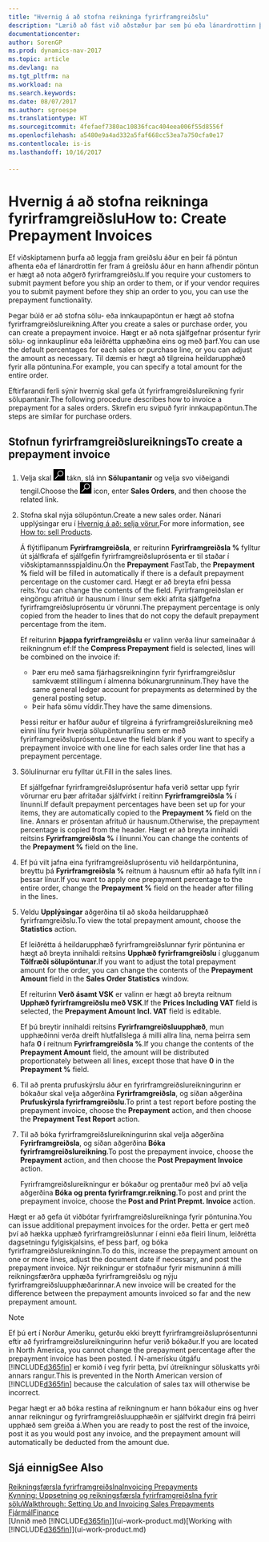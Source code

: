 ```yaml
---
title: "Hvernig á að stofna reikninga fyrirframgreiðslu"
description: "Lærið að fást við aðstæður þar sem þú eða lánardrottinn þinn krefjast fyrirframgreiðslu."
documentationcenter: 
author: SorenGP
ms.prod: dynamics-nav-2017
ms.topic: article
ms.devlang: na
ms.tgt_pltfrm: na
ms.workload: na
ms.search.keywords: 
ms.date: 08/07/2017
ms.author: sgroespe
ms.translationtype: HT
ms.sourcegitcommit: 4fefaef7380ac10836fcac404eea006f55d8556f
ms.openlocfilehash: a5480e9a4ad332a5faf668cc53ea7a750cfa0e17
ms.contentlocale: is-is
ms.lasthandoff: 10/16/2017

---
```

# <a name="how-to-create-prepayment-invoices"></a><span data-ttu-id="5396c-103">Hvernig á að stofna reikninga fyrirframgreiðslu</span><span class="sxs-lookup"><span data-stu-id="5396c-103">How to: Create Prepayment Invoices</span></span>
<span data-ttu-id="5396c-104">Ef viðskiptamenn þurfa að leggja fram greiðslu áður en þeir fá pöntun afhenta eða ef lánardrottin fer fram á greiðslu áður en hann afhendir pöntun er hægt að nota aðgerð fyrirframgreiðslu.</span><span class="sxs-lookup"><span data-stu-id="5396c-104">If you require your customers to submit payment before you ship an order to them, or if your vendor requires you to submit payment before they ship an order to you, you can use the prepayment functionality.</span></span>  

<span data-ttu-id="5396c-105">Þegar búið er að stofna sölu- eða innkaupapöntun er hægt að stofna fyrirframgreiðslureikning.</span><span class="sxs-lookup"><span data-stu-id="5396c-105">After you create a sales or purchase order, you can create a prepayment invoice.</span></span> <span data-ttu-id="5396c-106">Hægt er að nota sjálfgefnar prósentur fyrir sölu- og innkauplínur eða leiðrétta upphæðina eins og með þarf.</span><span class="sxs-lookup"><span data-stu-id="5396c-106">You can use the default percentages for each sales or purchase line, or you can adjust the amount as necessary.</span></span> <span data-ttu-id="5396c-107">Til dæmis er hægt að tilgreina heildarupphæð fyrir alla pöntunina.</span><span class="sxs-lookup"><span data-stu-id="5396c-107">For example, you can specify a total amount for the entire order.</span></span>  

<span data-ttu-id="5396c-108">Eftirfarandi ferli sýnir hvernig skal gefa út fyrirframgreiðslureikning fyrir sölupantanir.</span><span class="sxs-lookup"><span data-stu-id="5396c-108">The following procedure describes how to invoice a prepayment for a sales orders.</span></span> <span data-ttu-id="5396c-109">Skrefin eru svipuð fyrir innkaupapöntun.</span><span class="sxs-lookup"><span data-stu-id="5396c-109">The steps are similar for purchase orders.</span></span>  

## <a name="to-create-a-prepayment-invoice"></a><span data-ttu-id="5396c-110">Stofnun fyrirframgreiðslureiknings</span><span class="sxs-lookup"><span data-stu-id="5396c-110">To create a prepayment invoice</span></span>  
1. <span data-ttu-id="5396c-111">Velja skal ![Leit að síðu eða skýrslu](media/ui-search/search_small.png "Leit að síðu eða skýrslu táknið") tákn, slá inn  **Sölupantanir** og velja svo viðeigandi tengil.</span><span class="sxs-lookup"><span data-stu-id="5396c-111">Choose the ![Search for Page or Report](media/ui-search/search_small.png "Search for Page or Report icon") icon, enter **Sales Orders**, and then choose the related link.</span></span>  
2. <span data-ttu-id="5396c-112">Stofna skal nýja sölupöntun.</span><span class="sxs-lookup"><span data-stu-id="5396c-112">Create a new sales order.</span></span> <span data-ttu-id="5396c-113">Nánari upplýsingar eru í [Hvernig á að: selja vörur.](sales-how-sell-products.md)</span><span class="sxs-lookup"><span data-stu-id="5396c-113">For more information, see [How to: sell Products](sales-how-sell-products.md).</span></span>  

    <span data-ttu-id="5396c-114">Á flýtiflipanum **Fyrirframgreiðsla**, er reiturinn **Fyrirframgreiðsla %** fylltur út sjálfkrafa ef sjálfgefin fyrirframgreiðsluprósenta er til staðar í viðskiptamannsspjaldinu.</span><span class="sxs-lookup"><span data-stu-id="5396c-114">On the **Prepayment** FastTab, the **Prepayment %** field will be filled in automatically if there is a default prepayment percentage on the customer card.</span></span> <span data-ttu-id="5396c-115">Hægt er að breyta efni þessa reits.</span><span class="sxs-lookup"><span data-stu-id="5396c-115">You can change the contents of the field.</span></span> <span data-ttu-id="5396c-116">Fyrirframgreiðslan er eingöngu afrituð úr hausnum í línur sem ekki afrita sjálfgefna fyrirframgreiðsluprósentu úr vörunni.</span><span class="sxs-lookup"><span data-stu-id="5396c-116">The prepayment percentage is only copied from the header to lines that do not copy the default prepayment percentage from the item.</span></span>  

    <span data-ttu-id="5396c-117">Ef reiturinn **Þjappa fyrirframgreiðslu** er valinn verða línur sameinaðar á reikningnum ef:</span><span class="sxs-lookup"><span data-stu-id="5396c-117">If the **Compress Prepayment** field is selected, lines will be combined on the invoice if:</span></span>  
    - <span data-ttu-id="5396c-118">Þær eru með sama fjárhagsreikninginn fyrir fyrirframgreiðslur samkvæmt stillingum í almenna bókunargrunninum.</span><span class="sxs-lookup"><span data-stu-id="5396c-118">They have the same general ledger account for prepayments as determined by the general posting setup.</span></span>  
    - <span data-ttu-id="5396c-119">Þeir hafa sömu víddir.</span><span class="sxs-lookup"><span data-stu-id="5396c-119">They have the same dimensions.</span></span>  

    <span data-ttu-id="5396c-120">Þessi reitur er hafður auður ef tilgreina á fyrirframgreiðslureikning með einni línu fyrir hverja sölupöntunarlínu sem er með fyrirframgreiðsluprósentu.</span><span class="sxs-lookup"><span data-stu-id="5396c-120">Leave the field blank if you want to specify a prepayment invoice with one line for each sales order line that has a prepayment percentage.</span></span>  

3. <span data-ttu-id="5396c-121">Sölulínurnar eru fylltar út.</span><span class="sxs-lookup"><span data-stu-id="5396c-121">Fill in the sales lines.</span></span>  

    <span data-ttu-id="5396c-122">Ef sjálfgefnar fyrirframgreiðsluprósentur hafa verið settar upp fyrir vörurnar eru þær afritaðar sjálfvirkt í reitinn **Fyrirframgreiðsla %** í línunni.</span><span class="sxs-lookup"><span data-stu-id="5396c-122">If default prepayment percentages have been set up for your items, they are automatically copied to the **Prepayment %** field on the line.</span></span> <span data-ttu-id="5396c-123">Annars er prósentan afrituð úr hausnum.</span><span class="sxs-lookup"><span data-stu-id="5396c-123">Otherwise, the prepayment percentage is copied from the header.</span></span> <span data-ttu-id="5396c-124">Hægt er að breyta innihaldi reitsins **Fyrirframgreiðsla %** í línunni.</span><span class="sxs-lookup"><span data-stu-id="5396c-124">You can change the contents of the **Prepayment %** field on the line.</span></span>  
4. <span data-ttu-id="5396c-125">Ef þú vilt jafna eina fyriframgreiðsluprósentu við heildarpöntunina, breyttu þá **Fyrirframgreiðsla %** reitnum á hausnum eftir að hafa fyllt inn í þessar línur.</span><span class="sxs-lookup"><span data-stu-id="5396c-125">If you want to apply one prepayment percentage to the entire order, change the **Prepayment %** field on the header after filling in the lines.</span></span>  
5. <span data-ttu-id="5396c-126">Veldu **Upplýsingar** aðgerðina til að skoða heildarupphæð fyrirframgreiðslu.</span><span class="sxs-lookup"><span data-stu-id="5396c-126">To view the total prepayment amount, choose the **Statistics** action.</span></span>

    <span data-ttu-id="5396c-127">Ef leiðrétta á heildarupphæð fyrirframgreiðslunnar fyrir pöntunina er hægt að breyta innihaldi reitsins **Upphæð fyrirframgreiðslu** í glugganum **Tölfræði sölupöntunar**.</span><span class="sxs-lookup"><span data-stu-id="5396c-127">If you want to adjust the total prepayment amount for the order, you can change the contents of the **Prepayment Amount** field in the **Sales Order Statistics** window.</span></span>  

    <span data-ttu-id="5396c-128">Ef reiturinn **Verð ásamt VSK** er valinn er hægt að breyta reitnum **Upphæð fyrirframgreiðslu með VSK**.</span><span class="sxs-lookup"><span data-stu-id="5396c-128">If the **Prices Including VAT** field is selected, the **Prepayment Amount Incl. VAT** field is editable.</span></span>  

    <span data-ttu-id="5396c-129">Ef þú breytir innihaldi reitsins **Fyrirframgreiðsluupphæð**, mun upphæðinni verða dreift hlutfallslega á milli allra lína, nema þeirra sem hafa **0** í reitnum **Fyrirframgreiðsla %**.</span><span class="sxs-lookup"><span data-stu-id="5396c-129">If you change the contents of the **Prepayment Amount** field, the amount will be distributed proportionately between all lines, except those that have **0** in the **Prepayment %** field.</span></span>  
6. <span data-ttu-id="5396c-130">Til að prenta prufuskýrslu áður en fyrirframgreiðslureikningurinn er bókaður skal velja aðgerðina **Fyrirframgreiðsla**, og síðan aðgerðina **Prufuskýrsla fyrirframgreiðslu**.</span><span class="sxs-lookup"><span data-stu-id="5396c-130">To print a test report before posting the prepayment invoice, choose the **Prepayment** action, and then choose the **Prepayment Test Report** action.</span></span>  
7. <span data-ttu-id="5396c-131">Til að bóka fyrirframgreiðslureikningurinn skal velja aðgerðina **Fyrirframgreiðsla**, og síðan aðgerðina **Bóka fyrirframgreiðslureikning**.</span><span class="sxs-lookup"><span data-stu-id="5396c-131">To post the prepayment invoice, choose the **Prepayment** action, and then choose the **Post Prepayment Invoice** action.</span></span>  

    <span data-ttu-id="5396c-132">Fyrirframgreiðslureikningur er bókaður og prentaður með því að velja aðgerðina **Bóka og prenta fyrirframgr.reikning**.</span><span class="sxs-lookup"><span data-stu-id="5396c-132">To post and print the prepayment invoice, choose the **Post and Print Prepmt. Invoice** action.</span></span>  

<span data-ttu-id="5396c-133">Hægt er að gefa út viðbótar fyrirframgreiðslureikninga fyrir pöntunina.</span><span class="sxs-lookup"><span data-stu-id="5396c-133">You can issue additional prepayment invoices for the order.</span></span> <span data-ttu-id="5396c-134">Þetta er gert með því að hækka upphæð fyrirframgreiðslunnar í einni eða fleiri línum, leiðrétta dagsetningu fylgiskjalsins, ef þess þarf, og bóka fyrirframgreiðslureikninginn.</span><span class="sxs-lookup"><span data-stu-id="5396c-134">To do this, increase the prepayment amount on one or more lines, adjust the document date if necessary, and post the prepayment invoice.</span></span> <span data-ttu-id="5396c-135">Nýr reikningur er stofnaður fyrir mismuninn á milli reikningsfærðra upphæða fyrirframgreiðslu og nýju fyrirframgreiðsluupphæðarinnar.</span><span class="sxs-lookup"><span data-stu-id="5396c-135">A new invoice will be created for the difference between the prepayment amounts invoiced so far and the new prepayment amount.</span></span>  

> [!NOTE]  
>  <span data-ttu-id="5396c-136">Ef þú ert í Norður Ameríku, geturðu ekki breytt fyrirframgreiðsluprósentunni eftir að fyrirframgreiðslureikningurinn hefur verið bókaður.</span><span class="sxs-lookup"><span data-stu-id="5396c-136">If you are located in North America, you cannot change the prepayment percentage after the prepayment invoice has been posted.</span></span> <span data-ttu-id="5396c-137">Í N-amerísku útgáfu [!INCLUDE[d365fin](includes/d365fin_md.md)] er komið í veg fyrir þetta, því útreikningur söluskatts yrði annars rangur.</span><span class="sxs-lookup"><span data-stu-id="5396c-137">This is prevented in the North American version of [!INCLUDE[d365fin](includes/d365fin_md.md)] because the calculation of sales tax will otherwise be incorrect.</span></span>  

 <span data-ttu-id="5396c-138">Þegar hægt er að bóka restina af reikningnum er hann bókaður eins og hver annar reikningur og fyrirframgreiðsluupphæðin er sjálfvirkt dregin frá þeirri upphæð sem greiða á.</span><span class="sxs-lookup"><span data-stu-id="5396c-138">When you are ready to post the rest of the invoice, post it as you would post any invoice, and the prepayment amount will automatically be deducted from the amount due.</span></span>  

## <a name="see-also"></a><span data-ttu-id="5396c-139">Sjá einnig</span><span class="sxs-lookup"><span data-stu-id="5396c-139">See Also</span></span>  
[<span data-ttu-id="5396c-140">Reikningsfærsla fyrirframgreiðslna</span><span class="sxs-lookup"><span data-stu-id="5396c-140">Invoicing Prepayments</span></span>](finance-invoice-prepayments.md)  
[<span data-ttu-id="5396c-141">Kynning: Uppsetning og reikningsfærsla fyrirframgreiðslna fyrir sölu</span><span class="sxs-lookup"><span data-stu-id="5396c-141">Walkthrough: Setting Up and Invoicing Sales Prepayments</span></span>](walkthrough-setting-up-and-invoicing-sales-prepayments.md)  
[<span data-ttu-id="5396c-142">Fjármál</span><span class="sxs-lookup"><span data-stu-id="5396c-142">Finance</span></span>](finance.md)  
<span data-ttu-id="5396c-143">[Unnið með [!INCLUDE[d365fin](includes/d365fin_md.md)]](ui-work-product.md)</span><span class="sxs-lookup"><span data-stu-id="5396c-143">[Working with [!INCLUDE[d365fin](includes/d365fin_md.md)]](ui-work-product.md)</span></span>

